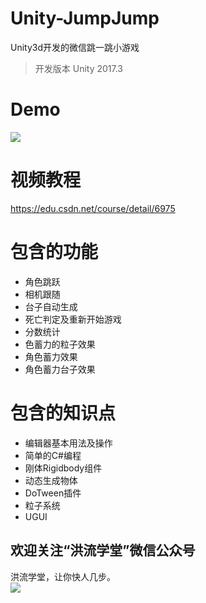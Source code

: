 # Unity-JumpJump
Unity3d开发的微信跳一跳小游戏

> 开发版本 Unity 2017.3

Demo
===
![](https://raw.githubusercontent.com/zhenghongzhi/Unity-JumpJump/master/demo.jpg)  

视频教程
===
https://edu.csdn.net/course/detail/6975

包含的功能
===
- 角色跳跃
- 相机跟随
- 台子自动生成
- 死亡判定及重新开始游戏
- 分数统计
- 色蓄力的粒子效果
- 角色蓄力效果
- 角色蓄力台子效果

包含的知识点
===
- 编辑器基本用法及操作
- 简单的C#编程
- 刚体Rigidbody组件
- 动态生成物体
- DoTween插件
- 粒子系统
- UGUI

欢迎关注“洪流学堂”微信公众号
---
洪流学堂，让你快人几步。  
![](https://raw.githubusercontent.com/zhenghongzhi/WitBaiduAip/master/%E5%85%B3%E6%B3%A8%E2%80%9C%E6%B4%AA%E6%B5%81%E5%AD%A6%E5%A0%82%E2%80%9D%E5%85%AC%E4%BC%97%E5%8F%B7%EF%BC%8C%E8%AE%A9%E4%BD%A0%E5%BF%AB%E4%BA%BA%E5%87%A0%E6%AD%A5.jpg)  
